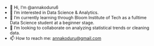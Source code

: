 - 👋 Hi, I’m @annakoduru6
- 👀 I’m interested in Data Science & Analytics.
- 🌱 I’m currently learning through Bloom Institute of Tech as a fulltime Data Science student at a beginner stage.
- 💞️ I’m looking to collaborate on analyzing statistical trends or cleaning data.
- 📫 How to reach me: annakoduru@gmail.com

<!---
annakoduru6/annakoduru6 is a ✨ special ✨ repository because its `README.md` (this file) appears on your GitHub profile.
You can click the Preview link to take a look at your changes.
--->
